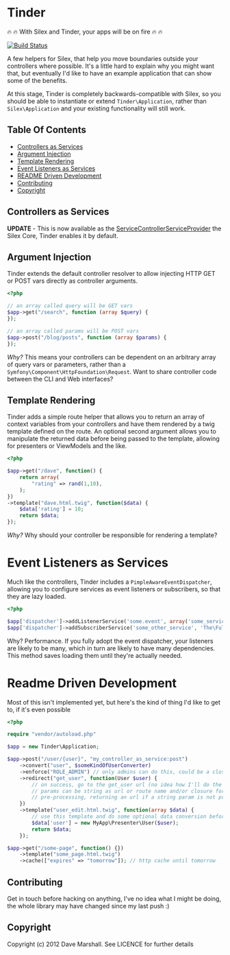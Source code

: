 Tinder
======

:fire: :fire: With Silex and Tinder, your apps will be on fire :fire: :fire:

[![Build Status](https://travis-ci.org/davedevelopment/tinder.png)](https://travis-ci.org/davedevelopment/tinder)

A few helpers for Silex, that help you move boundaries outside your controllers
where possible. It's a little hard to explain why you might want that, but
eventually I'd like to have an example application that can show some of the
benefits. 

At this stage, Tinder is completely backwards-compatible with
Silex, so you should be able to instantiate or extend `Tinder\Application`,
rather than `Silex\Application` and your existing functionality will still work.

## Table Of Contents ##

* [Controllers as Services](#controllers-as-services)
* [Argument Injection](#argument-injection)
* [Template Rendering](#template-rendering)
* [Event Listeners as Services](#event-listeners-as-services)
* [README Driven Development](#readme-driven-development)
* [Contributing](#contributing)
* [Copyright](#copyright)

## Controllers as Services ##

**UPDATE** - This is now available as the
[ServiceControllerServiceProvider](http://silex.sensiolabs.org/doc/providers/service_controller.html)
the Silex Core, Tinder enables it by default.

## Argument Injection ##

Tinder extends the default controller resolver to allow injecting HTTP GET or POST
vars directly as controller arguments.

``` php
<?php

// an array called query will be GET vars
$app->get("/search", function (array $query) {
});

// an array called params will be POST vars
$app->post("/blog/posts", function (array $params) {
});

```

*Why?* This means your controllers can be dependent on an arbitrary array of query vars or
parameters, rather than a `Symfony\Component\HttpFoundation\Request`. Want to
share controller code between the CLI and Web interfaces? 

## Template Rendering ##

Tinder adds a simple route helper that allows you to return an array of context
variables from your controllers and have them rendered by a twig template
defined on the route. An optional second argument allows you to manipulate the
returned data before being passed to the template, allowing for presenters or
ViewModels and the like.

``` php
<?php

$app->get("/dave", function() {
    return array(
        "rating" => rand(1,10),
    );
})
->template("dave.html.twig", function($data) {
    $data['rating'] = 10;
    return $data;
});

```

*Why?* Why should your controller be responsible for rendering a template? 

Event Listeners as Services
===========================

Much like the controllers, Tinder includes a `PimpleAwareEventDispatcher`,
allowing you to configure services as event listeners or subscribers, so that
they are lazy loaded.

``` php
<?php

$app['dispatcher']->addListenerService('some.event', array('some_service_name', 'someMethod'));
$app['dispatcher']->addSubscriberService('some_other_service', 'The\Fully\Qualified\ClassName\Of\That\Service');

```

Why? Performance. If you fully adopt the event dispatcher, your listeners are
likely to be many, which in turn are likely to have many dependencies. This
method saves loading them until they're actually needed.

Readme Driven Development
=========================

Most of this isn't implemented yet, but here's the kind of thing I'd like to get
to, if it's even possible

``` php
<?php

require "vendor/autoload.php"

$app = new Tinder\Application;

$app->post("/user/{user}", "my_controller_as_service:post")
    ->convert("user", $someKindOfUserConverter) 
    ->enforce("ROLE_ADMIN") // only admins can do this, could be a closure with true/false return or throw
    ->redirect("get_user", function(User $user) {
        // on success, go to the get_user url (no idea how I'll do the params yet)
        // params can be string as url or route name and/or closure for
        // pre-processing, returning an url if a string param is not present
    }) 
    ->template("user_edit.html.twig", function(array $data) { 
        // use this template and do some optional data conversion beforehand 
        $data['user'] = new MyApp\Presenter\User($user);
        return $data;
    });

$app->get("/some-page", function() {})
    ->template("some_page.html.twig")
    ->cache(["expires" => "tomorrow"]); // http cache until tomorrow

```

Contributing
------------

Get in touch before hacking on anything, I've no idea what I might be doing, the
whole library may have changed since my last push :)

Copyright
---------

Copyright (c) 2012 Dave Marshall. See LICENCE for further details

